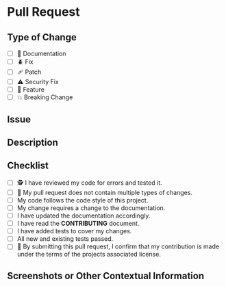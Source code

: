 <!--- Provide a general summary of your changes in the Title above -->
# Pull Request

## Type of Change

- [ ] 📖 Documentation
- [ ] 🪲 Fix
- [ ] 🩹 Patch
- [ ] ⚠️ Security Fix
- [ ] 🚀 Feature
- [ ] 💥 Breaking Change

## Issue
<!-- If this PR resolves an issue, enter the issue number here. -->

## Description
<!-- Please include a clear description of what your pull request does. Remember to only include one change (or group of tightly related changes) per pull request to make review and testing easier. -->

## Checklist

- [ ] 🕵️ I have reviewed my code for errors and tested it.
- [ ] 🚩 My pull request does not contain multiple types of changes.
- [ ] My code follows the code style of this project.
- [ ] My change requires a change to the documentation.
- [ ] I have updated the documentation accordingly.
- [ ] I have read the **CONTRIBUTING** document.
- [ ] I have added tests to cover my changes.
- [ ] All new and existing tests passed.
- [ ] 📄 By submitting this pull request, I confirm that my contribution is made under the terms of the projects associated license.

## Screenshots or Other Contextual Information
